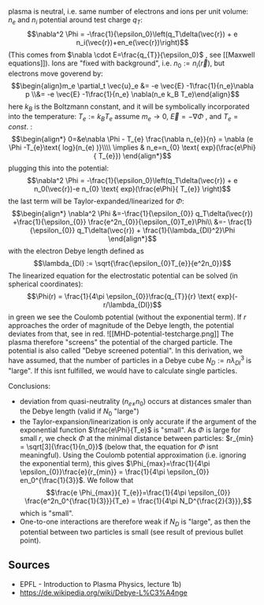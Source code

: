 
plasma is neutral, i.e. same number of electrons and ions per unit volume: $n_e$ and $n_i$ 
potential around test charge $q_T$:
$$\nabla^2 \Phi = -\frac{1}{\epsilon_0}\left(q_T\delta(\vec{r}) + e n_i(\vec{r})+en_e(\vec{r})\right)$$
(This comes from $\nabla \cdot E=\frac{q_{T}}{\epsilon_0}$ , see [[Maxwell equations]]). Ions are "fixed with background", i.e. $n_0:=n_i(\vec{r})$, but electrons move goverend by:
$$\begin{align}m_e \partial_t \vec{u}_e &= -e \vec{E} -1\frac{1}{n_e}\nabla p \\&= -e \vec{E} -1\frac{1}{n_e} \nabla(n_e k_B T_e)\end{align}$$
here $k_B$ is the Boltzmann constant, and it will be symbolically incorporated into the temperature: $T_e:=k_{B}T_e$
assume $m_e\rightarrow 0$, $\vec{E}=-\nabla \Phi$ , and $T_{e}= const.$ :
$$\begin{align*}
0=&e\nabla \Phi - T_{e}  \frac{\nabla n_{e}}{n} = \nabla (e \Phi -T_{e}\text{ log}(n_{e) )}\\\\
\implies & n_e=n_{0} \text{ exp}(\frac{e\Phi}{ T_{e}})
\end{align*}$$
plugging this into the potential:
$$\nabla^2 \Phi = -\frac{1}{\epsilon_0}\left(q_T\delta(\vec{r}) + e n_0(\vec{r})-e n_{0} \text{ exp}(\frac{e\Phi}{ T_{e}} \right)$$
the last term will be Taylor-expanded/linearized for $\Phi$:
$$\begin{align*}
\nabla^2 \Phi &=-\frac{1}{\epsilon_{0}} q_T\delta(\vec{r}) +\frac{1}{\epsilon_{0}} \frac{e^2n_{0}}{\epsilon_{0}T_e}\Phi\\
&=- \frac{1}{\epsilon_{0}} q_T\delta(\vec{r}) + \frac{1}{\lambda_{Dl}^2}\Phi
\end{align*}$$
with the electron Debye length defined as
$$\lambda_{Dl} := \sqrt{\frac{\epsilon_{0}T_{e}}{e^2n_0}}$$
The linearized equation for the electrostatic potential can be solved (in spherical coordinates):
$$\Phi(r) = \frac{1}{4\pi \epsilon_{0}}\frac{q_{T}}{r} \text{ exp}(-r/\lambda_{Dl})$$
in green we see the Coulomb potential (without the exponential term). If $r$ approaches the order of magnitude of the Debye length, the potential deviates from that, see in red.
![[MHD-potential-testcharge.png]]
The plasma therefore "screens" the potential of the charged particle. The potential is also called "Debye screened potential". In this derivation, we have assumed, that the number of particles in a Debye cube $N_D:=n\lambda_{Dl}^{3}$ is "large". If this isnt fulfilled, we would have to calculate single particles.

Conclusions:
- deviation from quasi-neutrality ($n_{e\neq}n_0$) occurs at distances smaler than the Debye length (valid if $N_0$ "large")
- the Taylor-expansion/linearization is only accurate if the argument of the exponential function $\frac{e\Phi}{T_e}$ is "small". As $\Phi$ is large for small $r$, we check $\Phi$ at the minimal distance between particles:  $r_{min} = \sqrt[3]{\frac{1}{n_0}}$  (below that, the equation for $\Phi$ isnt meaningful). Using the Coulomb potential approximation (i.e. ignoring the exponential term), this gives $\Phi_{max}=\frac{1}{4\pi \epsilon_{0}}\frac{e}{r_{min}} = \frac{1}{4\pi \epsilon_{0}} en_0^{\frac{1}{3}}$. We follow that $$\frac{e \Phi_{max}}{ T_{e}}=\frac{1}{4\pi \epsilon_{0}} \frac{e^2n_0^{\frac{1}{3}}}{T_e} = \frac{1}{4\pi N_D^{\frac{2}{3}}},$$ which is "small".
- One-to-one interactions are therefore weak if $N_D$ is "large", as then the potential between two particles is small (see result of previous bullet point).



## Sources
- EPFL - Introduction to Plasma Physics, lecture 1b)
- https://de.wikipedia.org/wiki/Debye-L%C3%A4nge